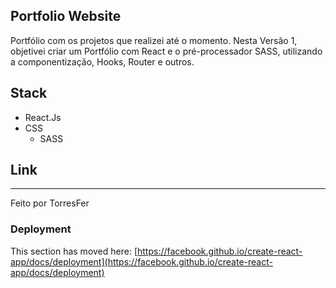 ## Portfolio Website
Portfólio com os projetos que realizei até o momento. Nesta Versão 1, 
objetivei criar um Portfólio com React e o pré-processador SASS,
utilizando a componentização, Hooks, Router e outros.

## Stack
- React.Js
- CSS
    - SASS

## Link

____________________________

Feito por TorresFer

### Deployment

This section has moved here: [https://facebook.github.io/create-react-app/docs/deployment](https://facebook.github.io/create-react-app/docs/deployment)

